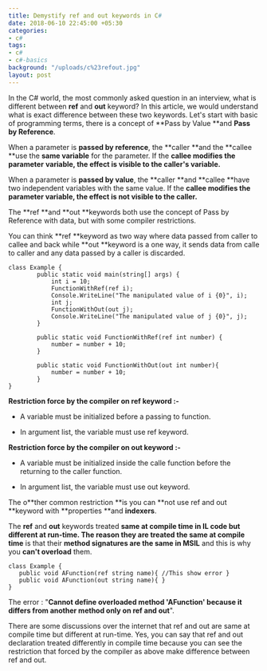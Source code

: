 ```yaml
---
title: Demystify ref and out keywords in C#
date: 2018-06-10 22:45:00 +05:30
categories:
- c#
tags:
- c#
- c#-basics
background: "/uploads/c%23refout.jpg"
layout: post
---
```


In the C# world, the most commonly asked question in an interview, what is different between **ref**  and **out** keyword? In this article, we would understand what is exact difference between these two keywords. Let's start with basic of programming terms, there is a concept of **Pass by Value **and **Pass by Reference**.

When a parameter is **passed by reference**, the **caller **and the **callee **use the **same variable** for the parameter. If the **callee modifies the parameter** **variable, the effect is visible to the caller's variable.**

When a parameter is **passed by value**, the **caller **and **callee **have two independent variables with the same value. If the **callee modifies the parameter variable, the effect is not visible to the caller.**

The **ref **and **out **keywords both use the concept of Pass by Reference with data, but with some compiler restrictions.

You can think **ref **keyword as two way where data passed from caller to callee and back while **out **keyword is a one way, it sends data from calle to caller and any data passed by a caller is discarded.

    class Example {
            public static void main(string[] args) {
                int i = 10;
                FunctionWithRef(ref i);
                Console.WriteLine("The manipulated value of i {0}", i);
                int j;
                FunctionWithOut(out j);
                Console.WriteLine("The manipulated value of j {0}", j);
            }
            
            public static void FunctionWithRef(ref int number) {
                number = number + 10;
            }
            
            public static void FunctionWithOut(out int number){
                number = number + 10;
            }   
    }

**Restriction force by the compiler on ref keyword :-**

* A variable must be initialized before a passing to function.

* In argument list, the variable must use ref keyword.

**Restriction force by the compiler on out keyword :-**

* A variable must be initialized inside the calle function before the returning to the caller function.

* In argument list, the variable must use out keyword.

The o**ther common restriction **is you can **not use ref and out **keyword with **properties **and **indexers**.

The **ref** and **out** keywords treated **same at compile time in IL code **but different at run-time.  The reason they are** treated the same at compile time** is that their **method signatures are the same in MSIL** and this is why you **can't overload** them. 

    class Example { 
       public void AFunction(ref string name){ //This show error } 
       public void AFunction(out string name){ }
    }

The error : "**Cannot define overloaded method 'AFunction' because it differs from another method only on ref and out**".

There are some discussions over the internet that ref and out are same at compile time but different at run-time. Yes, you can say that ref and out declaration treated differently in compile time because you can see the restriction that forced by the compiler as above make difference between ref and out.